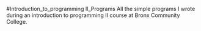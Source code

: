 #Introduction_to_programming II_Programs
All the simple programs I wrote during an introduction to programming II course at Bronx Community College.
